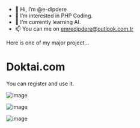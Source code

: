 - 👋 Hi, I’m @e-dipdere
- 👀 I’m interested in PHP Coding.
- 🌱 I’m currently learning AI.
- 📫 You can me on emredipdere@outlook.com.tr

Here is one of my major project...

# Doktai.com

You can register and use it.

![image](https://github.com/e-dipdere/e-dipdere/assets/169443178/ae42556d-9eb9-4801-8c37-9fdfe4f16f4c)

![image](https://github.com/e-dipdere/e-dipdere/assets/169443178/d9f0ea20-8eba-4bcc-8d1e-4a66dab1c3ec)

![image](https://github.com/e-dipdere/e-dipdere/assets/169443178/38a35df8-39ca-4996-8eef-bcf97ea49030)

